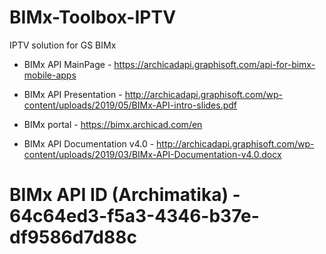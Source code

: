 # BIMx-Toolbox-IPTV
IPTV solution for GS BIMx

* BIMx API MainPage - https://archicadapi.graphisoft.com/api-for-bimx-mobile-apps
* BIMx API Presentation - http://archicadapi.graphisoft.com/wp-content/uploads/2019/05/BIMx-API-intro-slides.pdf
* BIMx portal - https://bimx.archicad.com/en

* BIMx API Documentation v4.0 - http://archicadapi.graphisoft.com/wp-content/uploads/2019/03/BIMx-API-Documentation-v4.0.docx

# BIMx API ID (Archimatika) - 64c64ed3-f5a3-4346-b37e-df9586d7d88c

